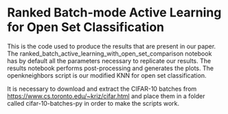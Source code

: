 # Ranked Batch-mode Active Learning for Open Set Classification

This is the code used to produce the results that are present in our paper. The ranked_batch_active_learning_with_open_set_comparison notebook has by default all the parameters necessary to replicate our results. The results notebook performs post-processing and generates the plots. The openkneighbors script is our modified KNN for open set classification.

It is necessary to download and extract the CIFAR-10 batches from https://www.cs.toronto.edu/~kriz/cifar.html and place them in a folder called cifar-10-batches-py in order to make the scripts work. 
